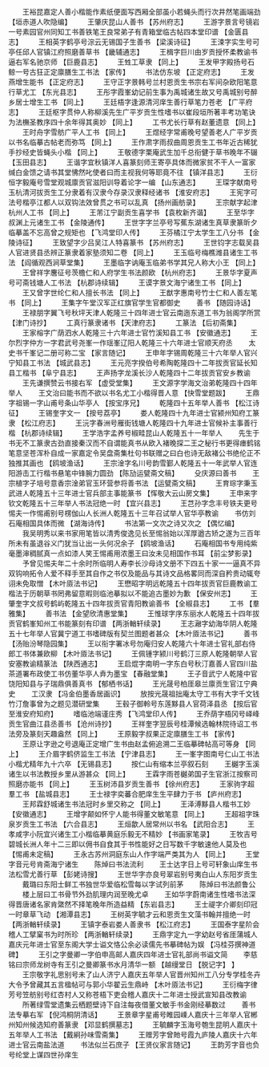 <!-- { "loadSidebar": true } -->
　　王裕昆嘉定人善小楷能作素纸便面写西厢全部虽小若蝇头而行次井然笔画端劲 【垣赤道人吹隐编】 
　　王肇庆昆山人善书 【苏州府志】 
　　王游字景言号镜岩一号素园官州同知工书善铁笔王良常弟子有青箱堂临古帖四本堂印谱 【金匮县志】 
　　王相英字鹤亭号淙云无锡国子生善书 【梁溪诗征】 
　　王涑字实生号可亭任邱人官镇江府照磨善草书 【畿辅通志】 
　　王楫字巨川由岁贡授怀柔教谕书逼右军名驰京师 【巨鹿县志】 
　　王甡工草隶 【同上】 
　　王发甲字殿扬号石鲸一号古狂正定廪膳生工书法 【家传】 
　　书法仿东坡 【正定府志】 
　　王发燕增生能书 【正定府志】 
　　王守正字景韩号兰村恩贡生书宗右军间杂欧阳笔意行草尤工 【东光县志】 
　　王彤字霞峯幼记前生事为禹城诸生故又号禹城别号醉乡居士增生工书 【同上】 
　　王廷梧字逢源清河庠生善行草笔力苍老 【广平府志】 
　　王廷枢字贯仲人称柳溪先生广平岁贡生性嗜书以崔段垣所著丰考功笔诀为法橅圣教序四十余年得其奥妙 【同上】 
　　工书尤长行草有赵董遗意 【同上】 
　　王时舟字雪舫广平人工书 【同上】 
　　王煜经字常甫晚号望善老人广平岁贡以书名临摹古帖老而弥笃 【同上】 
　　王作肃字雨叔曲周恩贡生工书年近古稀犹手抄经史皆蝇头小楷 【同上】 
　　王敬德字栗庵武生加千总衔健于草书晚年不辍 【玉田县志】 
　　王谐字宜秋镇洋人喜篆刻师王寄亭具体而微家贫不干人一富家缄白金馈之请书其堂怫然叱使者曰而主视我何等耶竟不往 【镇洋县志】 
　　王衍恒字毅庵号雪堂观城廪贡官滋阳训导着论字一编 【山东通志】 
　　王琛字献南号玉杭清河拔贡生工分隶着有汉隶今存录汉隶释经诸书 【淮安府志】 
　　王宪字可法号楷亭江都人以双钩法效曾贯之书可以乱真 【扬州画舫录】 
　　王宗献字起津杭州人工书 【同上】 
　　王芾江宁副贡生喜学书 【袁枚新齐谐】 
　　王至华字叔渊上元诸生工书 【金陵通传】 
　　王世字字兰亭号写蕉东湖诸生真草隶篆昕夕临摹盖不忘高曾之规矩也 【飞鸿堂印人传】 
　　王芬橘江宁太学生工八分书 【金陵诗征】 
　　王致望字少吕吴江人特喜篆书 【苏州府志】 
　　王世钧字志载吴县人官进贤县丞辨正篆隶着家塾须知二卷 【同上】 
　　王玉临号梅樵潍县诸生工书法 【阎循观西涧草堂集】 
　　王墨临字讷庵玉临弟书学其兄人称大小王 【同上】 
　　王曾祥字麐征号茨檐仁和人府学生书法颜欧 【杭州府志】 
　　王景华字夏声号可斋钱塘人工书法 【杭郡诗续辑】 
　　王谟字景文海宁诸生工书 【同上】 
　　王又曾字世纶仁和人擅长书法 【同上】 
　　王猷字惠南号竹士仁和人善左笔书 【同上】 
　　王集字午堂汉军正红旗官学生官都御史 
　　善书 【随园诗话】 
　　王禄朋字翼飞号秋坪天津人乾隆三十四年进士官云南迤东道工书为翁阁学所赏 【津门诗抄】 
　　工真行篆隶诸书 【天津府志】 
　　工篆法 【后初斋集】 
　　王家榕字广荫泗水人乾隆三十六年进士官竹溪知县工书 【安徽通志】 
　　王尔烈字仲方一字君武号尧峯一作瑶峯辽阳人乾隆三十六年进士官顺天府丞 
　　太史书千峯记二册可称二宝 【家言随记】 
　　王申年字锡周乾隆三十六年举人官兴宁知县工书法 【城武县志】 
　　王元亮字揆伯号希陶乾隆四十二年拔贡官延长知县工楷书 【阜宁县志】 
　　王声扬字龙溪长沙人乾隆四十二年拔贡官安乡教谕 
　　王先谦撰赞云书接右军 【虚受堂集】 
　　王文源字学海文治弟乾隆四十四年举人 
　　王文治曰能书而不欲以书名尤工小楷得晋人意 【快雪堂题跋】 
　　王鼎字祖锡一字山甫号条山华亭人 【按宝序兄】 
　　乾隆四十五年举人善书 【松江诗征】 
　　王锡奎字文一 【按号荔亭】 
　　娄人乾隆四十九年进士官颍州知府工篆隶 【松江府志】 
　　王沅字春洲号雁街钱塘人乾隆四十九年进士官候补主事善行楷 【杭郡诗续辑】 
　　王学浩字孟养号椒畦昆山人乾隆五十一年举人 
　　先生于书无不工篆隶古劲直接秦汉而不自谓能真书从欧入褚晚探二王之秘行书更得瘗鹤铭笔意坚苍浑朴自成一家嘉定令吴盘斋集杜句书联赠之曰白也诗无敌褚公书绝伦正不独推其画也 【鸥坡渔话】 
　　王宗淦字名川号韵雪鄞人乾隆五十一年武举人官连阳游击工行楷书悬笔中锋腕力圆劲 【陈劢运甓斋文稿】 
　　殳庆源曰善书 
　　王宗植字子培号意香宗淦弟官玉环营参将善书法 【运甓斋文稿】 
　　王育琮字秉玉武进人乾隆五十三年进士官兵部主事能篆书 【恽敬大云山房文集】 
　　王申来字钦文乾隆五十三年举人书法冠绝一时 【宜兴县志】 
　　王芑孙字念丰号铁夫更号惕夫一作惕甫别号楞伽山人长洲人乾隆五十三年召试举人官华亭教谕 
　　书仿刘石庵相国具体而微 【湖海诗传】 
　　书法第一文次之诗又次之 【偶忆编】 
　　我吴明秀以来书家用笔皆以清秀俊逸见长至惕翁始以浑厚遒古矫之遂为三百年所未有虽退谷义门犹当让出一头何况余子 【鸥坡渔话】 
　　石庵相国书专用纯紫毫墨渖稠腻真一点如漆人笑王惕甫用浓墨王曰汝未见相国作书耳 【前尘梦影录】 
　　予曾见惕夫年二十余时所临明人寿李长沙母诗文册不下四五十家一一逼真不异双钩响拓令人爱不释手至其自作之书仅及能品与其诗文品格畧同而深自矜贵动辄夸诩未免取憎 【木叶厱法书记】 
　　王懋昭字明远乾隆五十四年拔贡官巨鹿教谕工楷法于历朝草书罔弗留意暇则临池摹拟以不能追古墨妙为歉 【保安州志】 
　　王肇奎字文叔号鹤屿乾隆五十四年拔贡官青阳教谕善书 【全椒县志】 
　　工书 【羣雅集】 
　　善书法 【金望欣清惠堂集】 
　　王惟球字序东丽水人乾隆五十四年拔贡官鹤峯知州工书能篆刻有印谱 【两浙輶轩续录】 
　　王志瀜字幼海华阴人乾隆五十七年举人官冀宁道工书嗜碑版有契兰图题者甚众 【木叶厱法书记】 
　　善书 【汤贻汾琴隐园集】 
　　王以衔字署冰号勿庵归安人乾隆六十年进士官礼部右侍郎工书体兼欧柳 【木叶厱法书记】 
　　王佩锺字颍川号鹤汀三原人乾隆朝举人官安塞教谕精篆法 【陕西通志】 
　　王启焜字南明一字东白号秋汀嘉善人官四川盐茶道署布政使工书仿董华亭人弆为墨宝 【春融堂集】 
　　王子音武宁人乾隆中官饶阳知县与子瑞鼎俱善真书 【郁栖书话】 
　　王光晟号柏厓皋兰廪贡生官江宁典史 
　　工汉隶 【冯金伯墨香居画识】 
　　放按光晟祖拙庵太守工书有大字千文钱竹汀詹事曾为之题见潜研堂集 
　　王毂子御軨号东莲黟县人官荷泽县丞 【按后官至淮安府知府】 
　　嗜临池端谨庄秀 【飞鸿堂印人传】 
　　王乔荫字梧冈号峄峰贡生官曲江县丞善书 【沧州诗抄】 
　　王祥奎字翌辰号桂潭候选翰林院待诏工书法旁及篆刻天趣盎然 【同上】 
　　王原毅字叔果正定廪膳生工书 【家传】 
　　王原让字逊之号退庵正定增广生书由赵孟俯追溯二王临摹碑帖高可等身 【同上】 
　　王介眉字鹤侪监生工书法 【宁津县志】 
　　王一峯字图南号仁山工书法小楷尤精年九十六卒 【无锡县志】 
　　按仁山有缩本兰亭叙石刻 
　　王樾字玉溪诸生以书法教授乡里从游甚众 【同上】 
　　王霖字雨苍樾弟国子生官浙江按察司照磨亦能书 【同上】 
　　王玉树沛县岁贡生善书 【徐州府志】 
　　王家驹字超羣工书 【盐城县志】 
　　王士禄字奕蕃合肥庠生生平肆力于书 【庐州府志】 
　　王邦霖舒城诸生书法冠时乡里交称之 【同上】 
　　王泽溥黟县人楷书工妙 【安徽通志】 
　　王增字颠如怀宁人能书得董文敏笔意 【同上】 
　　王超祖字珠泉岁贡生工书法 【六合县志】 
　　王烜歙人居常州以书名 【武阳合志】 
　　王孝咸字小阮宜兴诸生工小楷临摹黄庭乐毅无不精妙 【书画家笔录】 
　　王牧吉号碧城长洲人年十二三即以佣书自食其于书性能好之日写数千字敏速他人莫及也 【惕甫未定稿】 
　　王永古苏州洞庭东山人作字端严类其为人 【同上】 
　　王堂字音元号肯斋海宁诸生 
　　陈焯曰书法流利 
　　王士达字日上号可轩象山庠生书法松雪尤善行草 【彭姥诗搜】 
　　王世华字亦良号翠岩别号夷白山人东阳岁贡生 
　　戴璐曰东阳士鲜工书独世华爱临松雪每以字试列前茅 
　　陈焯曰书法颜鲁公 
　　楼上层曰工书骨节外劲肌理内润至晚尤卓 
　　王如华字蔚南诸生性嗜书法深得晋唐诸名家肯綮然不择笔晚年所造益精 【东岩县志】 
　　王士禔字介卿刻印冠一时章草飞动 【湘潭县志】 
　　王树英字毓才云和恩贡生文藻书翰并擅绝一时 【两浙輶轩续录】 
　　王镇字泰岩娄人善隶书 【松江府志】 
　　王国泰字星阶会稽人工擘窠书为时所珍 【两浙輶轩续录】 
　　王鼎字定九一字幼赵号省厓蒲城人嘉庆元年进士官至东阁大学士谥文恪公余必读儒先书摹碑帖为娱 【冯桂芬撰神道碑】 
　　王引之字曼卿一字伯申高邮人嘉庆四年进士官礼部尚书谥文简 
　　李慈铭曰宗师龙树寺有王引之曼卿篆书水月清华一额 【越缦堂日 【脱记字】 】 
　　王宗敬字礼思别号未了山人济宁人嘉庆五年举人官晋州知州工八分专学桂冬卉大令予曾藏其五言楹帖可与郭小华翟云生鼎峙 【木叶厱法书记】 
　　王衍梅字律芳号笠舫别号红杏村人又称苍梧下吏会稽人嘉庆十二年进士授武宣知县改教谕 
　　所著绿雪堂遗集云栖题壁诗下自注每夜借董文敏手书金刚经摹数过 
　　善书法专摹右军 【倪鸿桐阴清话】 
　　王景章字星甫号睢园嵊人嘉庆十三年举人官郴州知州候选知府善篆隶 【邓显鹤撰墓志】 
　　王毓麟字玉海号匏生昆明人嘉庆十五年举人工书法 【戴絅孙味雪斋集】 
　　王赠芳字曾貤号霞九庐陵人嘉庆十六年进士官云南盐法道 
　　书法似兰石庶子 【王贤仪家言随记】 
　　王韵芳字音也负号纶堂上谋四世孙庠生 
